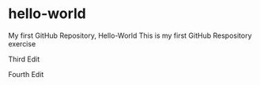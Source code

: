 # hello-world
My first GitHub Repository, Hello-World
This is my first GitHub Respository exercise

Third Edit

Fourth Edit

